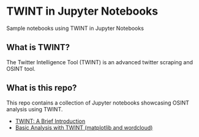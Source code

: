 # TWINT in Jupyter Notebooks
Sample notebooks using TWINT in Jupyter Notebooks

## What is TWINT?

The Twitter Intelligence Tool (TWINT) is an advanced twitter scraping and OSINT tool.

## What is this repo?

This repo contains a collection of Jupyter notebooks showcasing OSINT analysis using TWINT.

* [TWINT: A Brief Introduction](TWINT%20A%20Brief%20Introduction.ipynb)
* [Basic Analysis with TWINT (matplotlib and wordcloud)](Basic%20Analysis%20with%20TWINT%20(matplotlib%2C%20wordcloud).ipynb)